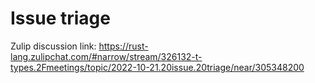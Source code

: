 # Issue triage

Zulip discussion link: https://rust-lang.zulipchat.com/#narrow/stream/326132-t-types.2Fmeetings/topic/2022-10-21.20issue.20triage/near/305348200